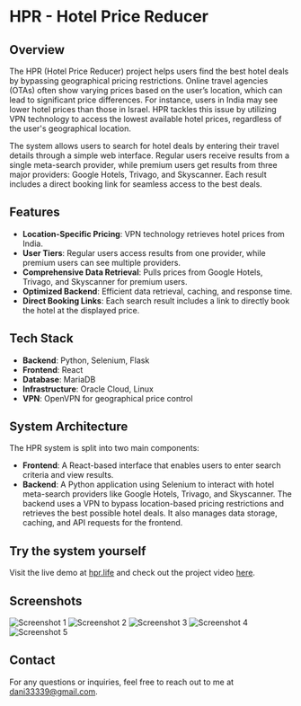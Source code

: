 # HPR - Hotel Price Reducer

## Overview

The HPR (Hotel Price Reducer) project helps users find the best hotel deals by bypassing geographical pricing restrictions. Online travel agencies (OTAs) often show varying prices based on the user’s location, which can lead to significant price differences. For instance, users in India may see lower hotel prices than those in Israel. HPR tackles this issue by utilizing VPN technology to access the lowest available hotel prices, regardless of the user's geographical location.

The system allows users to search for hotel deals by entering their travel details through a simple web interface. Regular users receive results from a single meta-search provider, while premium users get results from three major providers: Google Hotels, Trivago, and Skyscanner. Each result includes a direct booking link for seamless access to the best deals.

## Features

- **Location-Specific Pricing**: VPN technology retrieves hotel prices from India.
- **User Tiers**: Regular users access results from one provider, while premium users can see multiple providers.
- **Comprehensive Data Retrieval**: Pulls prices from Google Hotels, Trivago, and Skyscanner for premium users.
- **Optimized Backend**: Efficient data retrieval, caching, and response time.
- **Direct Booking Links**: Each search result includes a link to directly book the hotel at the displayed price.

## Tech Stack

- **Backend**: Python, Selenium, Flask
- **Frontend**: React
- **Database**: MariaDB
- **Infrastructure**: Oracle Cloud, Linux
- **VPN**: OpenVPN for geographical price control

## System Architecture

The HPR system is split into two main components:

- **Frontend**: A React-based interface that enables users to enter search criteria and view results.
- **Backend**: A Python application using Selenium to interact with hotel meta-search providers like Google Hotels, Trivago, and Skyscanner. The backend uses a VPN to bypass location-based pricing restrictions and retrieves the best possible hotel deals. It also manages data storage, caching, and API requests for the frontend.

## Try the system yourself
Visit the live demo at [hpr.life](http://hpr.life) and check out the project video [here](https://www.youtube.com/watch?v=Rzfhok_U8Ms&ab_channel=DanielMarkov).

## Screenshots

![Screenshot 1](https://github.com/user-attachments/assets/0ef2b74b-a020-41fc-8a30-eda39331f2af)
![Screenshot 2](https://github.com/user-attachments/assets/b33b4438-67b3-4a79-973a-961d1bc7c9ff)
![Screenshot 3](https://github.com/user-attachments/assets/93c69e16-fa0b-4921-9add-1560e850d2fc)
![Screenshot 4](https://github.com/user-attachments/assets/6831a045-72ff-4703-a840-45adaee49d92)
![Screenshot 5](https://github.com/user-attachments/assets/73ee0de5-112a-4800-a42e-c52d1fc153df)

## Contact
For any questions or inquiries, feel free to reach out to me at [dani33339@gmail.com](mailto:dani33339@gmail.com).
